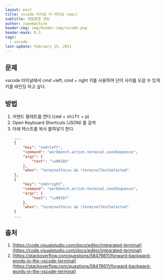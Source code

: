 ```yaml
---
layout: post
title: vscode 터미널 키 바인딩 (mac)
subtitle: 개발환경 셋팅
author: jopemachine
header-img: img/header-img/vscode.png
header-mask: 0.3
tags:
  - vscode
last-update: February 15, 2021
---
```


## 문제

vscode 터미널에서 cmd +left, cmd + right 키를 사용하여 단어 사이를 오갈 수 있게 키를 바인딩 하고 싶다.

## 방법

1. 커맨드 팔레트를 연다 (<kbd>cmd</kbd> + <kbd>shift</kbd> + <kbd>p</kbd>)
2. Open Keyboard Shortcuts (JSON) 를 검색
3. 아래 텍스트를 복사 붙여넣기 한다.

```json
    ...
    {
        "key": "cmd+left",
        "command": "workbench.action.terminal.sendSequence",
        "args": {
            "text": "\u001bb"
        },
        "when": "terminalFocus && !terminalTextSelected"
    },
    {
        "key": "cmd+right",
        "command": "workbench.action.terminal.sendSequence",
        "args": {
            "text": "\u001bf"
        },
        "when": "terminalFocus && !terminalTextSelected"
    }
    ...
```

## 출처

1. [https://code.visualstudio.com/docs/editor/integrated-terminal](https://code.visualstudio.com/docs/editor/integrated-terminal)
2. [https://stackoverflow.com/questions/58476611/forward-backward-words-in-the-vscode-terminal](https://stackoverflow.com/questions/58476611/forward-backward-words-in-the-vscode-terminal)